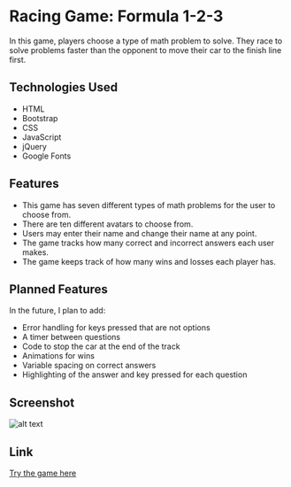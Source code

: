# Racing Game:  Formula 1-2-3

In this game, players choose a type of math problem to solve.  They race to solve problems faster than the opponent to move their car to the finish line first.

## Technologies Used

* HTML
* Bootstrap
*	CSS
* JavaScript
* jQuery
* Google Fonts

## Features

* This game has seven different types of math problems for the user to choose from.
* There are ten different avatars to choose from.
* Users may enter their name and change their name at any point.
* The game tracks how many correct and incorrect answers each user makes.
* The game keeps track of how many wins and losses each player has.

## Planned Features

In the future, I plan to add:
* Error handling for keys pressed that are not options
* A timer between questions
* Code to stop the car at the end of the track
* Animations for wins
* Variable spacing on correct answers
* Highlighting of the answer and key pressed for each question

## Screenshot

![alt text](https://github.com/stevendnoble/mathgame/blob/master/screenshot.png "Game Screenshot")

## Link

[Try the game here](http://formula123.bitballoon.com)
